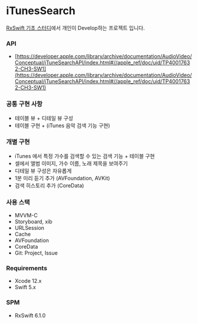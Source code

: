 # iTunesSearch

[RxSwift 기초 스터디](https://www.notion.so/RxSwift-213ed9b3dab846cab19ff96c1afe21a4)에서 개인이 Develop하는 프로젝트 입니다.

### API

- [https://developer.apple.com/library/archive/documentation/AudioVideo/Conceptual/iTuneSearchAPI/index.html#//apple_ref/doc/uid/TP40017632-CH3-SW1](https://developer.apple.com/library/archive/documentation/AudioVideo/Conceptual/iTuneSearchAPI/index.html#//apple_ref/doc/uid/TP40017632-CH3-SW1)

### **공통 구현 사항**

- 테이블 뷰 + 디테일 뷰 구성
- 테이블 구현 + (iTunes 음악 검색 기능 구현)  

### **개별 구현**

- iTunes 에서 특정 가수를 검색할 수 있는 검색 기능 + 테이블 구현
- 셀에서 앨범 이미지, 가수 이름, 노래 제목을 보여주기
- 디테일 뷰 구성은 자유롭게
- 1분 미리 듣기 추가 (AVFoundation, AVKit)
- 검색 히스토리 추가 (CoreData)

### **사용 스택**

- MVVM-C
- Storyboard, xib
- URLSession
- Cache
- AVFoundation
- CoreData
- Git: Project, Issue

### **Requirements**

- Xcode 12.x
- Swift 5.x

### **SPM**

- RxSwift 6.1.0
